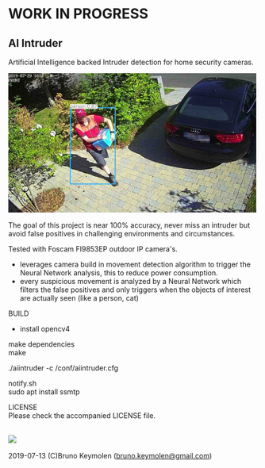 # WORK IN PROGRESS

## AI Intruder

Artificial Intelligence backed Intruder detection for home security cameras.
   
<img src="doc/alarm.img.1.jpg" width="500">
    
  
The goal of this project is near 100% accuracy, never miss an intruder but avoid false positives in challenging environments and circumstances. 
  
Tested with Foscam FI9853EP outdoor IP camera's.
  
- leverages camera build in movement detection algorithm to trigger the Neural Network analysis, this to reduce power consumption.
- every suspicious movement is analyzed by a Neural Network which filters the false positives and only triggers when the objects of interest are actually seen (like a person, cat)
  
  
  
BUILD
- install opencv4
  

make dependencies<br>
make
  
  
./aiintruder -c /conf/aiintruder.cfg<br>
  
 
  
notify.sh  
  sudo apt install ssmtp


LICENSE<br>
Please check the accompanied LICENSE file.<br><br>
  
<img src="doc/alarm.img.i2.jpg" width="300">
  

2019-07-13 (C)Bruno Keymolen (bruno.keymolen@gmail.com)
